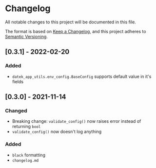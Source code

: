 # Changelog
All notable changes to this project will be documented in this file.

The format is based on [Keep a Changelog](https://keepachangelog.com/en/1.0.0/),
and this project adheres to [Semantic Versioning](https://semver.org/spec/v2.0.0.html).

## [0.3.1] - 2022-02-20
### Added
- `datek_app_utils.env_config.BaseConfig` supports default value in it's fields

## [0.3.0] - 2021-11-14
### Changed
- Breaking change: `validate_config()` now raises error instead of returning `bool`
- `validate_config()` now doesn't log anything

### Added
- `black` formatting
- `changelog.md`